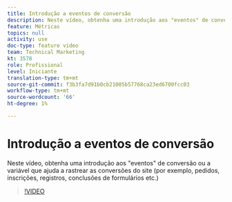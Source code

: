 ```yaml
---
title: Introdução a eventos de conversão
description: Neste vídeo, obtenha uma introdução aos "eventos" de conversão ou a variável que ajuda a rastrear as conversões do site (por exemplo, pedidos, inscrições, registros, conclusões de formulários etc.)
feature: Métricas
topics: null
activity: use
doc-type: feature video
team: Technical Marketing
kt: 3578
role: Profissional
level: Iniciante
translation-type: tm+mt
source-git-commit: f3b3fa7d91b0cb21005b57768ca23ed6700fcc03
workflow-type: tm+mt
source-wordcount: '66'
ht-degree: 1%

---
```



# Introdução a eventos de conversão

Neste vídeo, obtenha uma introdução aos &quot;eventos&quot; de conversão ou a variável que ajuda a rastrear as conversões do site (por exemplo, pedidos, inscrições, registros, conclusões de formulários etc.)

>[!VIDEO](https://video.tv.adobe.com/v/28764/?quality=12)
